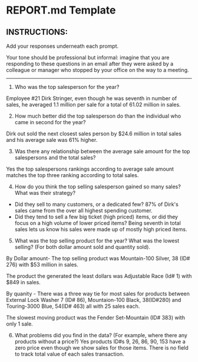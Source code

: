 # REPORT.md Template

## INSTRUCTIONS:

Add your responses underneath each prompt. 

Your tone should be professional but informal: imagine that you are responding to these questions in an email after they were asked by a colleague or manager who stopped by your office on the way to a meeting.

---

1. Who was the top salesperson for the year?

Employee #21 Dirk Stringer, even though he was seventh in number of sales, he averaged 1.1 million per sale for a total of 61.02 million in sales.

2. How much better did the top salesperson do than the individual who came in second for the year?

Dirk out sold the next closest sales person by $24.6 million in total sales and his average sale was 61% higher.

3. Was there any relationship between the average sale amount for the top salespersons and the total sales?

Yes the top salespersons rankings according to average sale amount matches the top three ranking according to total sales.

4. How do you think the top selling salesperson gained so many sales? What was their strategy?

- Did they sell to many customers, or a dedicated few?   87% of Dirk's sales came from the over all highest spending customer. 
- Did they tend to sell a few big ticket (high priced) items, or did they focus on a high volume of lower priced items? Being seventh in total sales lets us know his sales were made up of mostly high priced items.

 

5. What was the top selling product for the year? What was the lowest selling? (For both dollar amount sold and quantity sold).

By Dollar amount- 
The top selling product was Mountain-100 Silver, 38 (ID# 276) with $53 million in sales.

The product the generated the least dollars was Adjustable Race (Id# 1) with $849 in sales.

By quanity - 
There was a three way tie for most sales for products between External Lock Washer 7 (ID# 86), Mountaion-100 Black, 38(ID#280)
 and Touring-3000 Blue, 54(ID# 463) all with 25 sales each.

The slowest moving product was the Fender Set-Mountain (ID# 383) with only 1 sale.

6. What problems did you find in the data? (For example, where there any products without a price?)
Yes products ID#s 9, 26, 86, 90, 153 have a zero price even though we show sales for those items.
There is no field to track total value of each sales transaction.